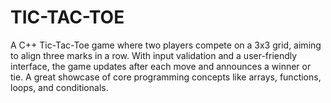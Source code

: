 # TIC-TAC-TOE
A C++ Tic-Tac-Toe game where two players compete on a 3x3 grid, aiming to align three marks in a row. With input validation and a user-friendly interface, the game updates after each move and announces a winner or tie. A great showcase of core programming concepts like arrays, functions, loops, and conditionals.
